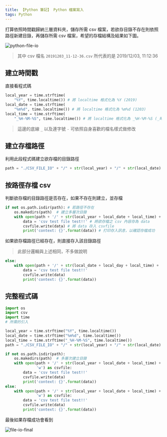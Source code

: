 ```yaml
---
title: 【Python 筆記】 Python 檔案寫入
tags: Python
---
```

打算依照時間戳歸納三層資料夾，儲存所需 csv 檔案，若欲存目錄不存在則依照路徑新建目錄，再儲存所需 csv 檔案，希望的存檔結構及結果如下圖。

![python-file-io](/images\posts\post_python-file-io.png)

> 其中 csv 檔名 `20191203_11-12-36.csv` 所代表的是 2019/12/03, 11:12:36

## 建立時間戳

直接看程式碼

``` python
local_year = time.strftime(
    "%Y", time.localtime()) # 將 localtime 格式化為 %Y (2019)
local_date = time.strftime(
    "%m%d", time.localtime()) # 將 localtime 格式化為 %m%d (1203)
local_time = time.strftime(
    "_%H-%M-%S", time.localtime()) # 將 localtime 格式化為 _%H-%M-%S (_時-分-秒）
```

> 這邊的底線 `_` 以及連字號 `-` 可依照自身喜歡的檔名樣式做修改

## 建立存檔路徑

利用此段程式碼建立欲存檔的目錄路徑

``` python
path = "./CSV_FILE_IO" + "/" + str(local_year) + "/" + str(local_date)
```

## 按路徑存檔 csv

判斷欲存檔的目錄路徑是否存在，如果不存在則建立，並存檔

``` python
if not os.path.isdir(path): # 若路徑不存在
    os.makedirs(path)  # 建立多層次目錄
    with open(path + '/' + str(local_year + local_date + local_time) + '.csv', 'w') as csvfile: # 在目錄 path 之後存一檔名為上述所建立的時間戳之 csv 檔到 csvfile 中
        data = 'csv test file test!!' # 將欲存檔之 csv 內容存為 data
        csvfile.write(data) # 將 data 存入 csvfile
        print('context: {}'.format(data)) # 打印存入訊息，以確認存檔成功
```

如果欲存檔路徑已經存在，則直接存入該目錄路徑

> 此部分邏輯與上述相同，不多做說明

``` python
else:
    with open(path + '/' + str(local_date + local_day + local_time) + '.csv', 'w') as csvfile:
        data = 'csv test file test!!'
        csvfile.write(data)
        print('context: {}'.format(data))
```

## 完整程式碼

``` python
import os
import csv
import time
# 所需的引入

local_year = time.strftime("%Y", time.localtime())
local_date = time.strftime("%m%d", time.localtime())
local_time = time.strftime("_%H-%M-%S", time.localtime())
path = "./CSV_FILE_IO" + "/" + str(local_year) + "/" + str(local_date)

if not os.path.isdir(path):
    os.makedirs(path)  # 多層次建立目錄
    with open(path + '/' + str(local_year + local_date + local_time) + '.csv',
              'w') as csvfile:
        data = 'csv test file test!!'
        csvfile.write(data)
        print('context: {}'.format(data))
else:
    with open(path + '/' + str(local_year + local_date + local_time) + '.csv',
              'w') as csvfile:
        data = 'csv test file test!!'
        csvfile.write(data)
        print('context: {}'.format(data))
```

最後如果存檔成功會看到

![file-io-final](/images\posts\post_file-io-final.png)
